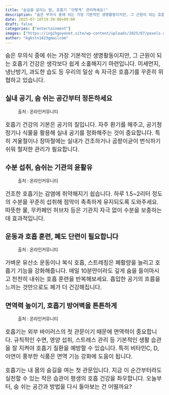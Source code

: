 ```yaml
---
title: "숨길을 살리는 법, 호흡기 ‘이렇게’ 관리하세요!"
description: "숨은 무의식 중에 쉬는 가장 기본적인 생명활동이지만, 그 근원이 되는 호흡기 건강은 생각보다 쉽게 소홀해지기 마련입니다. 미세먼지, 냉난방기, 과도한 습도 등 우리의 일상 속 자극은 호흡기를 꾸준히 위협하고 있습니다."
date: 2025-07-10T19:39:00+09:00
draft: false
categories: ["entertainment"]
images: ["https://ingihgoyonet.site/wp-content/uploads/2025/07/pexels-adrian-mohammad-487852-1224158-747x1024.jpg", "https://ingihgoyonet.site/wp-content/uploads/2025/07/pexels-stockphotoartist-1082960-1-1024x683.jpg", "https://ingihgoyonet.site/wp-content/uploads/2025/07/pexels-thelazyartist-1302928-1024x666.jpg", "https://ingihgoyonet.site/wp-content/uploads/2025/07/pexels-olly-3807626-2-1024x683.jpg"]
author: "kgkstn1423gmailcom"
---
```


<p style="font-size:18px">숨은 무의식 중에 쉬는 가장 기본적인 생명활동이지만, 그 근원이 되는 호흡기 건강은 생각보다 쉽게 소홀해지기 마련입니다. 미세먼지, 냉난방기, 과도한 습도 등 우리의 일상 속 자극은 호흡기를 꾸준히 위협하고 있습니다.</p> <h2 >실내 공기, 숨 쉬는 공간부터 정돈하세요</h2> <figure ><img src="https://ingihgoyonet.site/wp-content/uploads/2025/07/pexels-adrian-mohammad-487852-1224158-747x1024.jpg" alt="" style="aspect-ratio:16/9;object-fit:cover"/><figcaption >출처 : 온라인커뮤니티</figcaption></figure> <p style="font-size:18px">호흡기 건강의 기본은 공기의 질입니다. 자주 환기를 해주고, 공기청정기나 식물을 활용해 실내 공기를 정화해주는 것이 중요합니다. 특히 겨울철이나 장마철에는 실내가 건조하거나 곰팡이균이 번식하기 쉬워 철저한 관리가 필요합니다.</p> <h2 >수분 섭취, 숨쉬는 기관의 윤활유</h2> <figure ><img src="https://ingihgoyonet.site/wp-content/uploads/2025/07/pexels-stockphotoartist-1082960-1-1024x683.jpg" alt="" style="aspect-ratio:16/9;object-fit:cover"/><figcaption >출처 : 온라인커뮤니티</figcaption></figure> <p style="font-size:18px">건조한 호흡기는 감염에 취약해지기 쉽습니다. 하루 1.5~2리터 정도의 수분을 꾸준히 섭취해 점막이 촉촉하게 유지되도록 도와주세요. 따뜻한 물, 무카페인 허브차 등은 기관지 자극 없이 수분을 보충하는 데 효과적입니다.</p> <h2 >운동과 호흡 훈련, 폐도 단련이 필요합니다</h2> <figure ><img src="https://ingihgoyonet.site/wp-content/uploads/2025/07/pexels-thelazyartist-1302928-1024x666.jpg" alt="" style="aspect-ratio:16/9;object-fit:cover"/><figcaption >출처 : 온라인커뮤니티</figcaption></figure> <p style="font-size:18px">가벼운 유산소 운동이나 복식 호흡, 스트레칭은 폐활량을 늘리고 호흡기 기능을 강화해줍니다. 매일 10분만이라도 깊게 숨을 들이마시고 천천히 내쉬는 호흡 훈련을 반복해보세요. 흡입한 공기의 흐름을 느끼는 것만으로도 폐가 더 건강해집니다.</p> <h2 >면역력 높이기, 호흡기 방어벽을 튼튼하게</h2> <figure ><img src="https://ingihgoyonet.site/wp-content/uploads/2025/07/pexels-olly-3807626-2-1024x683.jpg" alt="" style="aspect-ratio:16/9;object-fit:cover"/><figcaption >출처 : 온라인커뮤니티</figcaption></figure> <p style="font-size:18px">호흡기는 외부 바이러스의 첫 관문이기 때문에 면역력이 중요합니다. 규칙적인 수면, 영양 섭취, 스트레스 관리 등 기본적인 생활 습관을 잘 지켜야 호흡기 질환을 예방할 수 있습니다. 특히 비타민C, D, 아연이 풍부한 식품은 면역 기능 강화에 도움이 됩니다.</p> <p style="font-size:18px">호흡기는 내 몸의 숨길을 여는 첫 관문입니다. 지금 이 순간부터라도 실천할 수 있는 작은 습관이 평생의 호흡 건강을 좌우합니다. 오늘부터, 숨 쉬는 공간과 방법을 다시 돌아보는 건 어떨까요?</p>